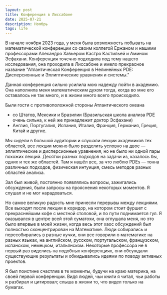 ```yaml
---
layout: post
title: Конференция в Лиссабоне
date: 2025-07-21
description: Ноябрь 
tags: life
---
```


В начале ноября 2023 года, у меня была возможность побывать на математической конференции со своим коллегой Ержаном и нашими профессорами Алехандро Хавьером Кастро Кастильей и Амином Эсфахани. Конференция точечно подходила под тему нашего исследования, она проходила в Лиссабоне и имело прекрасное название "Атлантическая Конференция в Нелинейных PDE: Дисперсионные и Эллиптические уравнения и системы."

Данная конференция сильно усилила мою надежду пойти в академию. Она наполнила меня математическим духом тогда, когда во мне его оставалось не так много, и в жизни много всего происходило.

Были гости с противоположной стороны Атлантического океана

- со Штатов, Мексики и Бразилии (Бразильская школа анализа PDE очень сильна, к ней же принадлежит доктор Эсфахани)
- Англия, Португалия, Испания, Италия, Франция, Германия, Греция, Китай и другие. 

Мы сидели в большой аудитории и слушали лекции академиков тех областей, все лекции можно было разделить условно на двое — эллиптические и дисперсионные уравнения, но не было ни одной пары похожих лекций. Десятки разных подходов на задачи из, казалось бы, одних и тех же областей. Там я нашёл все, за что люблю PDEs — тонна различных подходов, физическая интуиция, смесь методов разных областей анализа. 

Зал был живой, постоянно появлялись вопросы, зажигались обсуждения, были запросы на прояснения некоторых моментов. Я слушал и не мог нарадоваться. 

Но самое великую радость мне принесли перерывы между лекциями.
Все выходят после лекции в коридор, на котором стоит фуршет с прекраснейшим кофе с местной столовой, и по пути поднимается гул.
Я оказывался в центре всей этой суматохи, она оглушала меня, но это было впервые в моей жизни, когда весь этот хаос обсуждений был полностью сконцентрирован на Математике. Люди собирались и пересобирались в разные кучки, они все говорили о математике на разных языках, на английском, русском, португальском, французском, испанском, немецком, итальянском. Некоторые профессора не в первый раз виделись на подобных конференциях, они обсуждали существующие результаты и обкидывались идеями по поводу активных проектов. 

Я был поистине счастлив в те моменты, будучи на краю материка, на своей первой конференции.
Видя людей, чьи книги я читал, чьи работы я разбирал и цитировал; слыша в жизни то, что видел только на бумагах.
